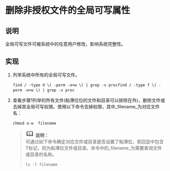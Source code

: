 # 删除非授权文件的全局可写属性<a name="ZH-CN_TOPIC_0192977551"></a>

## 说明<a name="zh-cn_topic_0152100310_sa21cb874bb404d61ad2f7f4c250817d6"></a>

全局可写文件可被系统中的任意用户修改，影响系统完整性。

## 实现<a name="zh-cn_topic_0152100310_s7aba94b80a444c3eac574f067a60ba01"></a>

1.  列举系统中所有的全局可写文件。

    ```
    find / -type d \( -perm -o+w \) | grep -v procfind / -type f \( -perm -o+w \) | grep -v proc
    ```

2.  查看步骤1列举的所有文件\(粘滞位位的文件和目录可以排除在外\)，删除文件或去掉其全局可写权限。使用以下命令去掉权限，其中_filename_为对应文件名：

    ```
    chmod o-w  filename
    ```

    >![](public_sys-resources/icon-note.gif) **说明：**   
    >可通过如下命令确定对应文件或目录是否设置了粘滞位，若回显中包含T标记，则为粘滞位文件或目录。命令中的_filename_为需要查询文件或目录的名称。  
    >```  
    >ls -l filename  
    >```  


